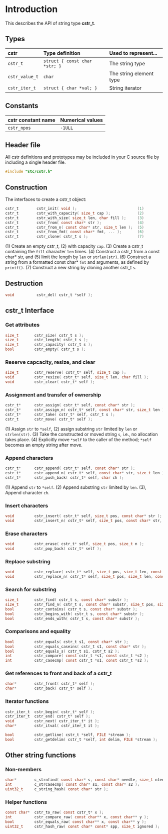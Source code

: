 # Introduction

This describes the API of string type **cstr_t**.

## Types

| cstr              | Type definition                        | Used to represent...                 |
|:------------------|:---------------------------------------|:-------------------------------------|
| `cstr_t`          | `struct { const char *str; }`          | The string type                      |
| `cstr_value_t`    | `char`                                 | The string element type              |
| `cstr_iter_t`     | `struct { char *val; }`                | String iterator                      |

## Constants

| cstr constant name         | Numerical values |
|:---------------------------|:-----------------|
|  `cstr_npos`               | `-1ULL`          |

## Header file

All cstr definitions and prototypes may be included in your C source file by including a single header file.

```c
#include "stc/cstr.h"
```

## Construction

The interfaces to create a cstr_t object:
```c
cstr_t        cstr_init( void );                           (1)
cstr_t        cstr_with_capacity( size_t cap );            (2)
cstr_t        cstr_with_size( size_t len, char fill );     (3)
cstr_t        cstr_from( const char* str );                (4)
cstr_t        cstr_from_n( const char* str, size_t len );  (5)
cstr_t        cstr_from_fmt( const char* fmt, ... );       (6)
cstr_t        cstr_clone( cstr_t s );                      (7)
```
(1) Create an empty cstr_t, (2) with capacity `cap`. (3) Create a cstr_t containing the `fill` character `len` times. (4) Construct a cstr_t from a const char* str, and (5) limit the length by `len` or `strlen(str)`. (6) Construct a string from a formatted const char* `fmt` and arguments, as defined by `printf()`. (7) Construct a new string by cloning another cstr_t `s`.

## Destruction
```c
void          cstr_del( cstr_t *self );
```

## cstr_t Interface

### Get attributes
```c
size_t       cstr_size( cstr_t s );
size_t       cstr_length( cstr_t s );
size_t       cstr_capacity( cstr_t s );
bool         cstr_empty( cstr_t s );
```

### Reserve capcacity, resize, and clear
```c
size_t       cstr_reserve( cstr_t* self, size_t cap );
void         cstr_resize( cstr_t* self, size_t len, char fill );
void         cstr_clear( cstr_t* self );
```

### Assignment and transfer of ownership
```c
cstr_t*      cstr_assign( cstr_t* self, const char* str );                 (1)
cstr_t*      cstr_assign_n( cstr_t* self, const char* str, size_t len );   (2)
cstr_t*      cstr_take( cstr_t* self, cstr_t s );                          (3)
cstr_t       cstr_move( cstr_t* self );                                    (4)
```
(1) Assign `str` to `*self`, (2) assign substring `str` limited by `len` or `strlen(str)`. (3) Take the constructed or moved string `s`, i.e., no allocation takes place. (4) Explicitly move `*self` to the caller of the method; `*self` becomes an empty string after move.

### Append characters
```c
cstr_t*      cstr_append( cstr_t* self, const char* str );                (1)
cstr_t*      cstr_append_n( cstr_t* self, const char* str, size_t len );  (2)
cstr_t*      cstr_push_back( cstr_t* self, char ch );                     (3)
```
(1) Append `str` to `*self`. (2) Append substring `str` limited by `len`. (3), Append character `ch`.

### Insert characters
```c
void         cstr_insert( cstr_t* self, size_t pos, const char* str );
void         cstr_insert_n( cstr_t* self, size_t pos, const char* str, size_t n );
```

### Erase characters
```c
void         cstr_erase( cstr_t* self, size_t pos, size_t n );
void         cstr_pop_back( cstr_t* self );
```

### Replace substring
```c
void         cstr_replace( cstr_t* self, size_t pos, size_t len, const char* str );
void         cstr_replace_n( cstr_t* self, size_t pos, size_t len, const char* str, size_t n );
```

### Search for substring
```c
size_t       cstr_find( cstr_t s, const char* substr );
size_t       cstr_find_n( cstr_t s, const char* substr, size_t pos, size_t nlen );
bool         cstr_contains( cstr_t s, const char* substr );
bool         cstr_begins_with( cstr_t s, const char* substr );
bool         cstr_ends_with( cstr_t s, const char* substr );
```

### Comparisons and equality
```c
bool         cstr_equals( cstr_t s1, const char* str );
bool         cstr_equals_caseins( cstr_t s1, const char* str );
bool         cstr_equals_s( cstr_t s1, cstr_t s2 );
int          cstr_compare( const cstr_t *s1, const cstr_t *s2 );
int          cstr_casecmp( const cstr_t *s1, const cstr_t *s2 );
```

### Get references to front and back of a cstr_t
```c
char*        cstr_front( cstr_t* self );
char*        cstr_back( cstr_t* self );
```

### Iterator functions
```c
cstr_iter_t  cstr_begin( cstr_t* self );
cstr_iter_t  cstr_end( cstr_t* self );
void         cstr_next( cstr_iter_t* it );
char*        cstr_itval( cstr_iter_t it );
```

```c
bool         cstr_getline( cstr_t *self, FILE *stream );
bool         cstr_getdelim( cstr_t *self, int delim, FILE *stream );
```

## Other string functions

### Non-members
```c
char*        c_strnfind( const char* s, const char* needle, size_t nlen );
int          c_strcasecmp( const char* s1, const char* s2 );
uint32_t     c_string_hash( const char* str );
```

### Helper functions
```c
const char*  cstr_to_raw( const cstr_t* x );
int          cstr_compare_raw( const char** x, const char** y );
bool         cstr_equals_raw( const char** x, const char** y );
uint32_t     cstr_hash_raw( const char* const* spp, size_t ignored );
```

